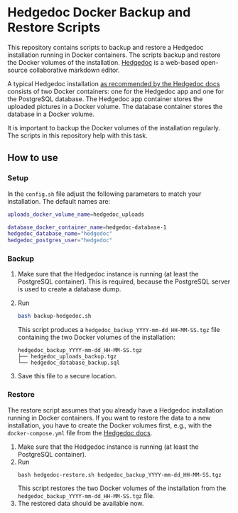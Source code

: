 # Hedgedoc Docker Backup and Restore Scripts
This repository contains scripts to backup and restore a Hedgedoc installation running in Docker containers. The scripts backup and restore the Docker volumes of the installation.
[Hedgedoc](https://hedgedoc.org/) is a web-based open-source collaborative markdown editor.

A typical Hedgedoc installation [as recommended by the Hedgedoc docs](https://docs.hedgedoc.org/setup/docker/) consists of two Docker containers: one for the Hedgedoc app and one for the PostgreSQL database. The Hedgedoc app container stores the uploaded pictures in a Docker volume. The database container stores the database in a Docker volume.

It is important to backup the Docker volumes of the installation regularly. The scripts in this repository help with this task.

## How to use
### Setup
In the `config.sh` file adjust the following parameters to match your installation. The default names are:

```bash
uploads_docker_volume_name=hedgedoc_uploads

database_docker_container_name=hedgedoc-database-1
hedgedoc_database_name="hedgedoc"
hedgedoc_postgres_user="hedgedoc"
```

### Backup
1. Make sure that the Hedgedoc instance is running (at least the PostgreSQL container). This is required, because the PostgreSQL server is used to create a database dump.
2. Run
    ```bash
    bash backup-hedgedoc.sh
    ```
    This script produces a `hedgedoc_backup_YYYY-mm-dd_HH-MM-SS.tgz` file containing the two Docker volumes of the installation:

    ```
    hedgedoc_backup_YYYY-mm-dd_HH-MM-SS.tgz
    ├── hedgedoc_uploads_backup.tgz
    └── hedgedoc_database_backup.sql
    ```
3. Save this file to a secure location.


### Restore
The restore script assumes that you already have a Hedgedoc installation running in Docker containers. If you want to restore the data to a new installation, you have to create the Docker volumes first, e.g., with the `docker-compose.yml` file from the [Hedgedoc docs](https://docs.hedgedoc.org/setup/docker/).

1. Make sure that the Hedgedoc instance is running (at least the PostgreSQL container).
2. Run
    ```
    bash hedgedoc-restore.sh hedgedoc_backup_YYYY-mm-dd_HH-MM-SS.tgz
    ```
    This script restores the two Docker volumes of the installation from the `hedgedoc_backup_YYYY-mm-dd_HH-MM-SS.tgz` file.
4. The restored data should be available now.
